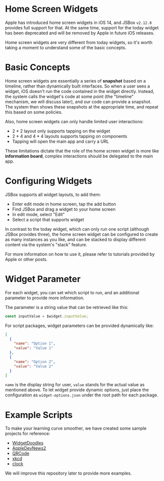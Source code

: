 # Home Screen Widgets

Apple has introduced home screen widgets in iOS 14, and JSBox `v2.12.0` provides full support for that. At the same time, support for the today widget has been deprecated and will be removed by Apple in future iOS releases.

Home screen widgets are very different from today widgets, so it's worth taking a moment to understand some of the basic concepts.

# Basic Concepts

Home screen widgets are essentially a series of **snapshot** based on a timeline, rather than dynamically built interfaces. So when a user sees a widget, iOS doesn't run the code contained in the widget directly. Instead, the system calls the widget's code at some point (the "timeline" mechanism, we will discuss later), and our code can provide a snapshot. The system then shows these snapshots at the appropriate time, and repeat this based on some policies.

Also, home screen widgets can only handle limited user interactions:

- 2 * 2 layout only supports tapping on the widget
- 2 * 4 and 4 * 4 layouts supports tapping on components
- Tapping will open the main app and carry a URL

These limitations dictate that the role of the home screen widget is more like **information board**, complex interactions should be delegated to the main app.

# Configuring Widgets

JSBox supports all widget layouts, to add them:

- Enter edit mode in home screen, tap the add button
- Find JSBox and drag a widget to your home screen
- In edit mode, select "Edit"
- Select a script that supports widget

In contrast to the today widget, which can only run one script (although JSBox provides three), the home screen widget can be configured to create as many instances as you like, and can be stacked to display different content via the system's "stack" feature.

For more information on how to use it, please refer to tutorials provided by Apple or other posts.

# Widget Parameter

For each widget, you can set which script to run, and an additional parameter to provide more information.

The parameter is a string value that can be retrieved like this:

```js
const inputValue = $widget.inputValue;
```

For script packages, widget parameters can be provided dynamically like:

```json
[
  {
    "name": "Option 1",
    "value": "Value 1"
  },
  {
    "name": "Option 2",
    "value": "Value 2"
  }
]
```

`name` is the display string for user, `value` stands for the actual value as mentioned above. To let widget provide dynamic options, just place the configuration as `widget-options.json` under the root path for each package.

# Example Scripts

To make your learning curve smoother, we have created some sample projects for reference:

- [WidgetDoodles](https://github.com/cyanzhong/jsbox-widgets/tree/master/WidgetDoodles)
- [AppleDevNews2](https://github.com/cyanzhong/jsbox-widgets/tree/master/AppleDevNews2)
- [QRCode](https://github.com/cyanzhong/jsbox-widgets/blob/master/QRCode.js)
- [xkcd](https://github.com/cyanzhong/jsbox-widgets/blob/master/xkcd.js)
- [clock](https://github.com/cyanzhong/jsbox-widgets/blob/master/clock.js)

We will improve this repository later to provide more examples.